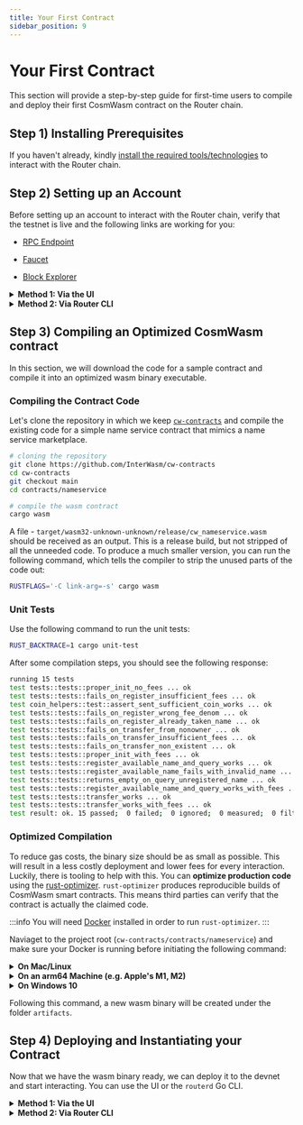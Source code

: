 ```yaml
---
title: Your First Contract
sidebar_position: 9
---
```


# Your First Contract
This section will provide a step-by-step guide for first-time users to compile and deploy their first CosmWasm contract on the Router chain.


## Step 1) Installing Prerequisites
If you haven't already, kindly [install the required tools/technologies](../installing-prerequisites) to interact with the Router chain.


## Step 2) Setting up an Account
Before setting up an account to interact with the Router chain, verify that the testnet is live and the following links are working for you:

-   [RPC Endpoint](https://lcd.testnet.routerchain.dev)

-   [Faucet](https://faucet.routerprotocol.com/)

-   [Block Explorer](https://testnet.routerscan.io)

<details>
<summary><b>Method 1: Via the UI</b></summary>

**Step 1)** Go directly to the [Router station](https://station.routerprotocol.com/) and click on **Add account**.

<center><img src={require('./img/setting-up-an-account/step-1.png').default} alt="Step 1" style={{width: 300, marginBottom: 12}}/></center>

**Step 2)** Click on the refresh button on the right-hand side of the **Mnemonic** textbox to generate a new mnemonic.

<center><img src={require('./img/setting-up-an-account/step-2.png').default} alt="Step 2" style={{width: 500, marginBottom: 12}}/></center>


**Step 3)** Click on the **Add** button to create a new account.
<center><img src={require('./img/setting-up-an-account/step-3.png').default} alt="Step 3" style={{width: 500, marginBottom: 12}}/></center>


Following this step, a new account will be created and displayed under the **Accounts** section.
<center><img src={require('./img/setting-up-an-account/check-your-account.png').default} alt="Accounts" style={{width: 300, marginBottom: 12}}/></center>

**Step 4)** Now, you can go to this [faucet](https://faucet.routerprotocol.com/) to get some devnet tokens on the address generated in the previous step. 
</details>

<details>
<summary><b>Method 2: Via Router CLI</b></summary>

If you are more comfortable with CLI commands and you will be deploying contracts directly using the CLI, this method should be preferred. Before starting, ensure that you have `routerd` installed and updated to the latest version. If not, follow the guide given [here](../routerd#quick-start) to install `routerd`. Now, to set up a wallet using CLI, follow these steps:

**Step 1)** Set up a wallet address using the following command:
```bash
routerd keys add wallet
```

**Step 2)** After running this command, you'll be asked for a keyring passphrase. Use `12345678` as the passphrase.

After entering the passphrase, you should be shown the following response:
```bash
- name: wallet
  type: local
  address: router1ssd4ws47d0mz8vat6z4jzg69ezq8y6s6kkk25q
  pubkey: '{"@type":"/routerprotocol.routerchain.crypto.ethsecp256k1.PubKey","key":"A7H6PeN9c+b7NY+/op3TWf44IEsa14vC70U9dFzSSYW6"}'
  mnemonic: ""

**Important** write this mnemonic phrase in a safe place.

It is the only way to recover your account if you ever forget your password.

state maple method glory expire draw eagle motor you kiss legend wild permit tank stumble seminar flag urge whisper edit arrow potato peasant height
```

**Step 3)** Now, you can go to this [faucet](https://faucet.routerprotocol.com/) to get some devnet tokens on the address generated in the previous step.

**Step 4) [Optional]** Add this account to the [Router station](https://station.routerprotocol.com/) by clicking on "Add account" and entering your mnemonic.
</details>


## Step 3) Compiling an Optimized CosmWasm contract

In this section, we will download the code for a sample contract and compile it into an optimized wasm binary executable.

### Compiling the Contract Code

Let's clone the repository in which we keep [`cw-contracts`](https://github.com/deus-labs/cw-contracts) and compile the existing code for a simple name service contract that mimics a name service marketplace.

```bash
# cloning the repository
git clone https://github.com/InterWasm/cw-contracts
cd cw-contracts
git checkout main
cd contracts/nameservice

# compile the wasm contract
cargo wasm
```

A file - `target/wasm32-unknown-unknown/release/cw_nameservice.wasm` should be received as an output. This is a release build, but not stripped of all the unneeded code. To produce a much smaller version, you can run the following command, which tells the compiler to strip the unused parts of the code out:
```bash
RUSTFLAGS='-C link-arg=-s' cargo wasm
```

### Unit Tests

Use the following command to run the unit tests:
```bash
RUST_BACKTRACE=1 cargo unit-test
```
After some compilation steps, you should see the following response:
```bash
running 15 tests
test tests::tests::proper_init_no_fees ... ok
test tests::tests::fails_on_register_insufficient_fees ... ok
test coin_helpers::test::assert_sent_sufficient_coin_works ... ok
test tests::tests::fails_on_register_wrong_fee_denom ... ok
test tests::tests::fails_on_register_already_taken_name ... ok
test tests::tests::fails_on_transfer_from_nonowner ... ok
test tests::tests::fails_on_transfer_insufficient_fees ... ok
test tests::tests::fails_on_transfer_non_existent ... ok
test tests::tests::proper_init_with_fees ... ok
test tests::tests::register_available_name_and_query_works ... ok
test tests::tests::register_available_name_fails_with_invalid_name ... ok
test tests::tests::returns_empty_on_query_unregistered_name ... ok
test tests::tests::register_available_name_and_query_works_with_fees ... ok
test tests::tests::transfer_works ... ok
test tests::tests::transfer_works_with_fees ... ok
test result: ok. 15 passed;  0 failed;  0 ignored;  0 measured;  0 filtered out;
```

### Optimized Compilation

To reduce gas costs, the binary size should be as small as possible. This will result in a less costly deployment and lower fees for every interaction. Luckily, there is tooling to help with this. You can **optimize production code** using the [rust-optimizer](https://github.com/CosmWasm/rust-optimizer). `rust-optimizer` produces reproducible builds of CosmWasm smart contracts. This means third parties can verify that the contract is actually the claimed code.

:::info
You will need [Docker](https://www.docker.com/) installed in order to run `rust-optimizer`.
:::

Naviaget to the project root (`cw-contracts/contracts/nameservice`) and make sure your Docker is running before initiating the following command:

<details>
<summary><b>On Mac/Linux</b></summary>

```bash
docker run --rm -v "$(pwd)":/code \
  --mount type=volume,source="$(basename "$(pwd)")_cache",target=/code/target \
  --mount type=volume,source=registry_cache,target=/usr/local/cargo/registry \
  cosmwasm/workspace-optimizer:0.12.13
```

</details>

<details>
<summary><b>On an arm64 Machine (e.g. Apple's M1, M2)</b></summary>

```bash
docker run --rm -v "$(pwd)":/code \
  --mount type=volume,source="$(basename "$(pwd)")_cache",target=/code/target \
  --mount type=volume,source=registry_cache,target=/usr/local/cargo/registry \
  cosmwasm/workspace-optimizer-arm64:0.12.13
```

</details>

<details>
<summary><b>On Windows 10</b></summary>

```bash
docker run --rm -v ${pwd}:/code `
  --mount type=volume,source="$("$(Split-Path -Path $pwd -Leaf)")_cache",target=/code/target `
  --mount type=volume,source=registry_cache,target=/usr/local/cargo/registry `
  cosmwasm/rust-optimizer:0.12.13e
```

</details>

Following this command, a new wasm binary will be created under the folder `artifacts`.

## Step 4) Deploying and Instantiating your Contract
Now that we have the wasm binary ready, we can deploy it to the devnet and start interacting. You can use the UI or the `routerd` Go CLI.

<details>
<summary><b>Method 1: Via the UI</b></summary>

### Deploying and Instantiating the Contract
**Step 1)** Go to the [Router station](https://station.routerprotocol.com/) and click on **Add contract**.

<center><img src={require('./img/deploying-a-contract/step-1.png').default} alt="Step 1" style={{width: 300, marginBottom: 12}}/></center>

**Step 2)** Choose the **From file** option and upload your `cw_nameservice.wasm`  file.

<center><img src={require('./img/deploying-a-contract/step-2.png').default} alt="Step 2" style={{width: 500, marginBottom: 12}}/></center>

**Step 3)** Add a label and the following instantiation message:
```bash
{"purchase_price":{"amount":"100","denom":"router"},"transfer_price":{"amount":"999","denom":"router"}}
```

**Step 4)** Click on the **Upload and Instantiate** button.
<center><img src={require('./img/deploying-a-contract/step-4.png').default} alt="Step 4" style={{width: 300, marginBottom: 12}}/></center>

:::caution
Please do not cancel/refresh while the contract gets deployed and instantiated. 
:::

---
### Instantiating an Already Deployed Contract
**Step 1)** Go to the [Router station](https://station.routerprotocol.com/) and click on **Add contract**.

**Step 2)** Choose the **From code** option and add your contract Code Id.
<center><img src={require('./img/instantiating-a-contract/step-2.png').default} alt="Step 2" style={{width: 500, marginBottom: 12}}/></center>

**Step 3)** Add a label and your instantiation message and click on the **Instantiate** button.
<center><img src={require('./img/instantiating-a-contract/step-3.png').default} alt="Step 3" style={{width: 300, marginBottom: 12}}/></center>

Following this step, your newly instantiated contract will be visible under the **Contracts** section.
<center><img src={require('./img/instantiating-a-contract/checking-the-contract.png').default} alt="Checking the contract" style={{width: 300, marginBottom: 12}}/></center>


</details>



<details>
<summary><b>Method 2: Via Router CLI</b></summary>

### Part 1 - Deploying the Contract

**Step 1)** Store the bytecode on the Router chain and acquire the Code Id. The Code Id will later be used to create an instance of the cw_namespace contract.

```bash
RES=$(routerd tx wasm store cw_nameservice.wasm --from wallet --node https://tm.rpc.testnet.routerchain.dev:443 --chain-id router-1 --gas-prices 225000router --gas auto --gas-adjustment 1.3 -y --output json -b block)
# The response contains the Code Id of the uploaded wasm binary.
echo  $RES
```

**Step 2)** Check the list of contracts instantiated using the Code Id above.

```bash
routerd query wasm list-contract-by-code <your-code-id> --node https://tm.rpc.testnet.routerchain.dev:443 --output json
```

The response should be an empty list, as we have not instantiated any contract yet:
```bash
{"contracts":[],"pagination":{"next_key":null,"total":"0"}}
```

**Step 3)** Before we instantiate a contract with the Code Id and interact with it, let us check if the code stored on the blockchain is indeed the cw_namespace.wasm binary we uploaded.
```bash
# Download the wasm binary from the chain and compare it to the original one
routerd query wasm code <your-code-id> --node https://tm.rpc.testnet.routerchain.dev:443 download.wasm
# The two binaries should be identical (first change directory to go the to the folder which has the cw_nameservice.wasm file, then run the following command)
diff cw_nameservice.wasm download.wasm
```

---

### Part 2 - Instantiating the Contract

**Step 1)** Prepare the instantiation message

```bash
INIT='{"purchase_price":{"amount":"100","denom":"router"},"transfer_price":{"amount":"999","denom":"router"}}'
```

**Step 2)** Instantiate the contract
```bash
NODE=(--node https://tm.rpc.testnet.routerchain.dev:443)
TXFLAG=($NODE --chain-id router-1 --gas-prices 225000router --gas auto --gas-adjustment 1.3)
routerd tx wasm instantiate <your-code-id>  "$INIT" --from wallet --label "name service"  $TXFLAG -y --no-admin
```
**Step 3)** After running the aforementioned command, you'll be asked for a keyring passphrase. Use `12345678` as the passphrase.

Upon instantiation, the `cw_nameservice` contract will store the instantiation message data in the contract's storage with the storage key **config**.

</details>